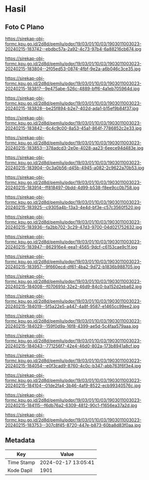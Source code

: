 # Hasil

## Foto C Plano

https://sirekap-obj-formc.kpu.go.id/2d8d/pemilu/pdpr/19/03/01/10/03/1903011003023-20240215-183742--ebdbc57a-2a92-4c73-97b4-6a88216cb674.jpg

https://sirekap-obj-formc.kpu.go.id/2d8d/pemilu/pdpr/19/03/01/10/03/1903011003023-20240215-183804--2f05ed53-0874-4fbf-9e2a-a6b046c3ce35.jpg

https://sirekap-obj-formc.kpu.go.id/2d8d/pemilu/pdpr/19/03/01/10/03/1903011003023-20240215-183817--9e475abe-526c-4889-bff6-4a1eb705964d.jpg

https://sirekap-obj-formc.kpu.go.id/2d8d/pemilu/pdpr/19/03/01/10/03/1903011003023-20240215-183828--be25f894-b2e7-402d-ada1-b15ef9b84f37.jpg

https://sirekap-obj-formc.kpu.go.id/2d8d/pemilu/pdpr/19/03/01/10/03/1903011003023-20240215-183842--6c4c9c00-8a53-45a1-864f-7786852c2e33.jpg

https://sirekap-obj-formc.kpu.go.id/2d8d/pemilu/pdpr/19/03/01/10/03/1903011003023-20240215-183853--378adcd3-2e0e-4028-aa23-6eece94d483e.jpg

https://sirekap-obj-formc.kpu.go.id/2d8d/pemilu/pdpr/19/03/01/10/03/1903011003023-20240215-183904--0c3a0b56-d45b-4945-a082-2c9622a70b53.jpg

https://sirekap-obj-formc.kpu.go.id/2d8d/pemilu/pdpr/19/03/01/10/03/1903011003023-20240215-183914--ff818497-0bdd-4d99-b538-f8ee9cc0b758.jpg

https://sirekap-obj-formc.kpu.go.id/2d8d/pemilu/pdpr/19/03/01/10/03/1903011003023-20240215-183925--c9305a4b-13a3-4e4d-bf3e-c57c3560f520.jpg

https://sirekap-obj-formc.kpu.go.id/2d8d/pemilu/pdpr/19/03/01/10/03/1903011003023-20240215-183936--fa2bb702-3c29-47d3-9700-04d021752632.jpg

https://sirekap-obj-formc.kpu.go.id/2d8d/pemilu/pdpr/19/03/01/10/03/1903011003023-20240215-183947--862916e4-eea1-4565-9dcf-c6153cae9c1f.jpg

https://sirekap-obj-formc.kpu.go.id/2d8d/pemilu/pdpr/19/03/01/10/03/1903011003023-20240215-183957--9f660ecd-df61-4ba2-9d72-b1836b988705.jpg

https://sirekap-obj-formc.kpu.go.id/2d8d/pemilu/pdpr/19/03/01/10/03/1903011003023-20240215-184008--f070691d-32e2-46d9-84c0-ba152d2eba62.jpg

https://sirekap-obj-formc.kpu.go.id/2d8d/pemilu/pdpr/19/03/01/10/03/1903011003023-20240215-184019--5f5a22e5-a447-4a8f-9587-e1465cc99ee2.jpg

https://sirekap-obj-formc.kpu.go.id/2d8d/pemilu/pdpr/19/03/01/10/03/1903011003023-20240215-184029--159f0d9a-16f8-4399-ae5d-5c4faa579aaa.jpg

https://sirekap-obj-formc.kpu.go.id/2d8d/pemilu/pdpr/19/03/01/10/03/1903011003023-20240215-184043--771256f7-42e4-46d0-802a-173b8941a8cf.jpg

https://sirekap-obj-formc.kpu.go.id/2d8d/pemilu/pdpr/19/03/01/10/03/1903011003023-20240215-184054--e0f3cad9-8760-4c0c-b347-abb763f6f3e4.jpg

https://sirekap-obj-formc.kpu.go.id/2d8d/pemilu/pdpr/19/03/01/10/03/1903011003023-20240215-184104--01de2fa4-3b46-4af9-8522-ecb99340576c.jpg

https://sirekap-obj-formc.kpu.go.id/2d8d/pemilu/pdpr/19/03/01/10/03/1903011003023-20240215-184115--f6db76a2-6309-4812-90c1-f1656ea37a2d.jpg

https://sirekap-obj-formc.kpu.go.id/2d8d/pemilu/pdpr/19/03/01/10/03/1903011003023-20240215-183753--307c8f45-8720-447e-b873-60ba8d83f0aa.jpg


## Metadata

| Key        | Value               |
| ---------- | ------------------- |
| Time Stamp | 2024-02-17 13:05:41 |
| Kode Dapil | 1901                |



